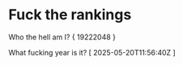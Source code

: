 # Fuck the rankings

Who the hell am I?
{ 19222048 }

What fucking year is it?
[ 2025-05-20T11:56:40Z ]
